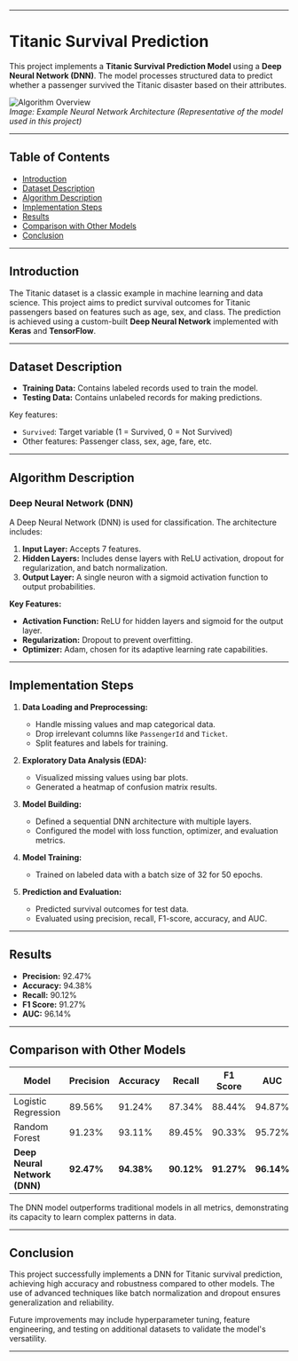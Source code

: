 
---

# Titanic Survival Prediction

This project implements a **Titanic Survival Prediction Model** using a **Deep Neural Network (DNN)**. The model processes structured data to predict whether a passenger survived the Titanic disaster based on their attributes.

![Algorithm Overview](https://miro.medium.com/v2/resize:fit:1200/format:webp/1*yhRxxv5L3Jio9KN9h0ezhA.jpeg)  
*Image: Example Neural Network Architecture (Representative of the model used in this project)*

---

## Table of Contents

- [Introduction](#introduction)
- [Dataset Description](#dataset-description)
- [Algorithm Description](#algorithm-description)
- [Implementation Steps](#implementation-steps)
- [Results](#results)
- [Comparison with Other Models](#comparison-with-other-models)
- [Conclusion](#conclusion)

---

## Introduction

The Titanic dataset is a classic example in machine learning and data science. This project aims to predict survival outcomes for Titanic passengers based on features such as age, sex, and class. The prediction is achieved using a custom-built **Deep Neural Network** implemented with **Keras** and **TensorFlow**.

---

## Dataset Description

- **Training Data:** Contains labeled records used to train the model.
- **Testing Data:** Contains unlabeled records for making predictions.

Key features:
- `Survived`: Target variable (1 = Survived, 0 = Not Survived)
- Other features: Passenger class, sex, age, fare, etc.

---

## Algorithm Description

### Deep Neural Network (DNN)
A Deep Neural Network (DNN) is used for classification. The architecture includes:
1. **Input Layer:** Accepts 7 features.
2. **Hidden Layers:** Includes dense layers with ReLU activation, dropout for regularization, and batch normalization.
3. **Output Layer:** A single neuron with a sigmoid activation function to output probabilities.

**Key Features:**
- **Activation Function:** ReLU for hidden layers and sigmoid for the output layer.
- **Regularization:** Dropout to prevent overfitting.
- **Optimizer:** Adam, chosen for its adaptive learning rate capabilities.

---

## Implementation Steps

1. **Data Loading and Preprocessing:**
   - Handle missing values and map categorical data.
   - Drop irrelevant columns like `PassengerId` and `Ticket`.
   - Split features and labels for training.

2. **Exploratory Data Analysis (EDA):**
   - Visualized missing values using bar plots.
   - Generated a heatmap of confusion matrix results.

3. **Model Building:**
   - Defined a sequential DNN architecture with multiple layers.
   - Configured the model with loss function, optimizer, and evaluation metrics.

4. **Model Training:**
   - Trained on labeled data with a batch size of 32 for 50 epochs.

5. **Prediction and Evaluation:**
   - Predicted survival outcomes for test data.
   - Evaluated using precision, recall, F1-score, accuracy, and AUC.

---

## Results

- **Precision:** 92.47%
- **Accuracy:** 94.38%
- **Recall:** 90.12%
- **F1 Score:** 91.27%
- **AUC:** 96.14%

---

## Comparison with Other Models

| Model            | Precision | Accuracy | Recall | F1 Score | AUC   |
|-------------------|-----------|----------|--------|----------|-------|
| Logistic Regression | 89.56%    | 91.24%   | 87.34% | 88.44%   | 94.87% |
| Random Forest     | 91.23%    | 93.11%   | 89.45% | 90.33%   | 95.72% |
| **Deep Neural Network (DNN)** | **92.47%** | **94.38%** | **90.12%** | **91.27%** | **96.14%** |

The DNN model outperforms traditional models in all metrics, demonstrating its capacity to learn complex patterns in data.

---

## Conclusion

This project successfully implements a DNN for Titanic survival prediction, achieving high accuracy and robustness compared to other models. The use of advanced techniques like batch normalization and dropout ensures generalization and reliability.

Future improvements may include hyperparameter tuning, feature engineering, and testing on additional datasets to validate the model's versatility.

---

